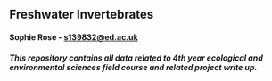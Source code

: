 ## Freshwater Invertebrates
#### Sophie Rose - s139832@ed.ac.uk
##### This repository contains all data related to 4th year ecological and environmental sciences field course and related project write up.


